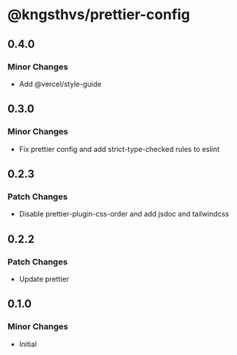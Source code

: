 # @kngsthvs/prettier-config

## 0.4.0

### Minor Changes

- Add @vercel/style-guide

## 0.3.0

### Minor Changes

- Fix prettier config and add strict-type-checked rules to eslint

## 0.2.3

### Patch Changes

- Disable prettier-plugin-css-order and add jsdoc and tailwindcss

## 0.2.2

### Patch Changes

- Update prettier

## 0.1.0

### Minor Changes

- Initial
